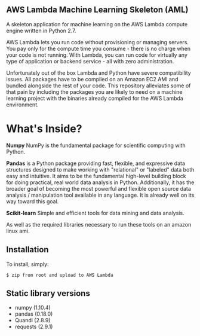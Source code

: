 ## AWS Lambda Machine Learning Skeleton (AML)

A skeleton application for machine learning on the AWS Lambda compute engine written in Python 2.7.

AWS Lambda lets you run code without provisioning or managing servers. You pay only for the compute time you consume - there is no charge when your code is not running. With Lambda, you can run code for virtually any type of application or backend service - all with zero administration.

Unfortunately out of the box Lambda and Python have severe compatibility issues. All packages have to be compiled on an Amazon EC2 AMI and bundled alongside the rest of your code. This repository alleviates some of that pain by including the packages you are likely to need on a machine learning project with the binaries already compiled for the AWS Lambda environment. 


What's Inside?
=====================================

**Numpy** NumPy is the fundamental package for scientific computing with Python.

**Pandas** is a Python package providing fast, flexible, and expressive data structures designed to make working with "relational" or "labeled" data both easy and intuitive. It aims to be the fundamental high-level building block for doing practical, real world data analysis in Python. Additionally, it has the broader goal of becoming the most powerful and flexible open source data analysis / manipulation tool available in any language. It is already well on its way toward this goal.

**Scikit-learn** Simple and efficient tools for data mining and data analysis.


As well as the required libraries necessary to run these tools on an amazon linux ami.


Installation
------------

To install, simply:



    $ zip from root and upload to AWS Lambda


Static library versions
------------
- numpy (1.10.4)
- pandas (0.18.0)
- Quandl (2.8.9)
- requests (2.9.1)
